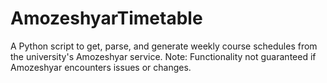 # AmozeshyarTimetable
A Python script to get, parse, and generate weekly course schedules from the university's Amozeshyar service. Note: Functionality not guaranteed if Amozeshyar encounters issues or changes.
